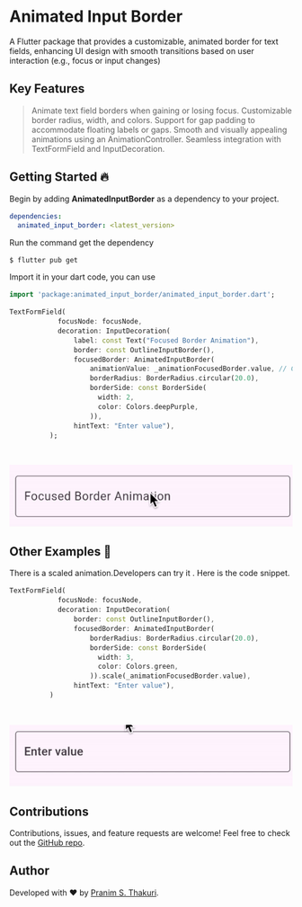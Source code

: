 # Animated Input Border

A Flutter package that provides a customizable, animated border for text fields, enhancing UI design with smooth transitions based on user interaction (e.g., focus or input changes)

## Key Features

> Animate text field borders when gaining or losing focus.
> Customizable border radius, width, and colors.
> Support for gap padding to accommodate floating labels or gaps.
> Smooth and visually appealing animations using an AnimationController.
> Seamless integration with TextFormField and InputDecoration.

## Getting Started 🔥

Begin by adding **AnimatedInputBorder** as a dependency to your project.

```yaml
dependencies:
  animated_input_border: <latest_version>
```

Run the command get the dependency

```command
$ flutter pub get
```

Import it in your dart code, you can use

```dart
import 'package:animated_input_border/animated_input_border.dart';
```

```dart
TextFormField(
            focusNode: focusNode,
            decoration: InputDecoration(
                label: const Text("Focused Border Animation"),
                border: const OutlineInputBorder(),
                focusedBorder: AnimatedInputBorder(
                    animationValue: _animationFocusedBorder.value, // Create animation controller .
                    borderRadius: BorderRadius.circular(20.0),
                    borderSide: const BorderSide(
                      width: 2,
                      color: Colors.deepPurple,
                    )),
                hintText: "Enter value"),
          );
```

<br>

![alt text](focused_border_animation.gif)

## Other Examples 🤯

There is a scaled animation.Developers can try it . Here is the code snippet.

```dart
TextFormField(
            focusNode: focusNode,
            decoration: InputDecoration(
                border: const OutlineInputBorder(),
                focusedBorder: AnimatedInputBorder(
                    borderRadius: BorderRadius.circular(20.0),
                    borderSide: const BorderSide(
                      width: 3,
                      color: Colors.green,
                    )).scale(_animationFocusedBorder.value),
                hintText: "Enter value"),
          )
```

<br>

![alt text](ScreenRecording2024-11-20at13.35.31-ezgif.com-video-to-gif-converter.gif)

## Contributions

Contributions, issues, and feature requests are welcome! Feel free to check out the [GitHub repo](https://github.com/Praanim/animated_input_border).

## Author

Developed with ❤️ by [Pranim S. Thakuri](https://www.linkedin.com/in/pranim-singh-thakuri-5382b7235/).
